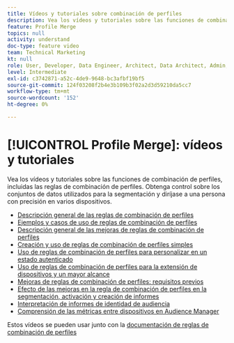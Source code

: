 ```yaml
---
title: Vídeos y tutoriales sobre combinación de perfiles
description: Vea los vídeos y tutoriales sobre las funciones de combinación de perfiles, incluidas las reglas de combinación de perfiles. Obtenga control sobre los conjuntos de datos utilizados para la segmentación y diríjase a una persona con precisión en varios dispositivos.
feature: Profile Merge
topics: null
activity: understand
doc-type: feature video
team: Technical Marketing
kt: null
role: User, Developer, Data Engineer, Architect, Data Architect, Admin, Leader
level: Intermediate
exl-id: c3742871-a52c-4de9-9648-bc3afbf19bf5
source-git-commit: 124f03208f2b4e3b109b3f02a2d3d59210da5cc7
workflow-type: tm+mt
source-wordcount: '152'
ht-degree: 0%

---
```


# [!UICONTROL Profile Merge]: vídeos y tutoriales

Vea los vídeos y tutoriales sobre las funciones de combinación de perfiles, incluidas las reglas de combinación de perfiles. Obtenga control sobre los conjuntos de datos utilizados para la segmentación y diríjase a una persona con precisión en varios dispositivos.

* [Descripción general de las reglas de combinación de perfiles](overview-of-profile-merge-rules.md)
* [Ejemplos y casos de uso de reglas de combinación de perfiles](profile-merge-rule-examples-and-use-cases.md)
* [Descripción general de las mejoras de reglas de combinación de perfiles](overview-of-profile-merge-rule-enhancements.md)
* [Creación y uso de reglas de combinación de perfiles simples](creating-and-using-simple-profile-merge-rules.md)
* [Uso de reglas de combinación de perfiles para personalizar en un estado autenticado](using-profile-merge-rules-to-personalize-in-an-authenticated-state.md)
* [Uso de reglas de combinación de perfiles para la extensión de dispositivos y un mayor alcance](using-profile-merge-rules-for-device-extension-and-increased-reach.md)
* [Mejoras de reglas de combinación de perfiles: requisitos previos](profile-merge-rule-enhancements-pre-requisites.md)
* [Efecto de las mejoras en la regla de combinación de perfiles en la segmentación, activación y creación de informes](how-profile-merge-rule-enhancements-impact-segmentation-activation-and-reporting.md)
* [Interpretación de informes de identidad de audiencia](interpret-audience-identity-reporting.md)
* [Comprensión de las métricas entre dispositivos en Audience Manager](understanding-cross-device-metrics-in-audience-manager.md)

Estos vídeos se pueden usar junto con la [documentación de reglas de combinación de perfiles](https://experienceleague.adobe.com/docs/audience-manager/user-guide/features/profile-merge-rules/merge-rules-overview.html)
